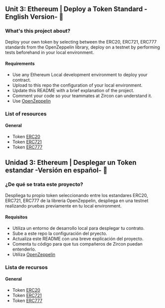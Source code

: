 ## Unit 3: Ethereum | Deploy a Token Standard -English Version- 🚀

### What's this project about?

Deploy your own token by selecting between the ERC20, ERC721, ERC777 standards from the OpenZeppelin library,
deploy on a testnet by performing tests beforehand in your local environment.

#### Requirements 

- Use any Ethereum Local development environment to deploy your contract. 
- Upload to this repo the configuration of your local environment. 
- Update this README with a brief explanation of the project.   
- Comment your code so your teammates at Zircon can understand it. 
- Use [OpenZeppelin](https://www.openzeppelin.com/) 

### List of resources

#### General

- Token [ERC20](https://docs.openzeppelin.com/contracts/4.x/erc20)
- Token [ERC721](https://docs.openzeppelin.com/contracts/4.x/erc721)
- Token [ERC777](https://docs.openzeppelin.com/contracts/4.x/erc777)

## Unidad 3: Ethereum | Desplegar un Token estandar -Versión en español- 🚀

### ¿De qué se trata este proyecto?

Despliega tu propio token seleccionando entre los estandares ERC20, ERC721, ERC777 de la librería OpenZeppelin,
despliega en una testnet realizando pruebas previamente en tu local environment.

#### Requisitos

- Utiliza un entorno de desarrollo local para desplegar tu contrato. 
- Sube a este repo la configuración del pryecto. 
- Actualiza este README con una breve explicación del proyecto. 
- Comenta tu código para que tus compañeros de Zircon puedan entenderlo.
- Utiliza [OpenZeppelin](https://www.openzeppelin.com/) 

### Lista de recursos

#### General

- Token [ERC20](https://docs.openzeppelin.com/contracts/4.x/erc20)
- Token [ERC721](https://docs.openzeppelin.com/contracts/4.x/erc721)
- Token [ERC777](https://docs.openzeppelin.com/contracts/4.x/erc777)
